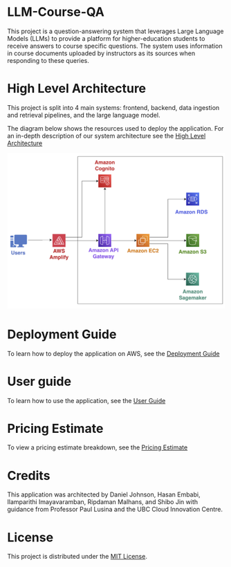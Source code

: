 # LLM-Course-QA
This project is a question-answering system that leverages Large Language Models (LLMs) to provide a platform for higher-education students to receive answers to course specific questions. The system uses information in course documents uploaded by instructors as its sources when responding to these queries.
# High Level Architecture
This project is split into 4 main systems: frontend, backend, data ingestion and retrieval pipelines, and the large language model.

The diagram below shows the resources used to deploy the application. For an in-depth description of our system architecture see the [High Level Architecture](./docs/HighLevelArchitecture.md)

![System Overview Diagram](./docs/images/cloud-diagram.png)
# Deployment Guide
To learn how to deploy the application on AWS, see the [Deployment Guide](./docs/DeploymentGuide.md)
# User guide
To learn how to use the application, see the [User Guide](./docs/UserGuide.md)

# Pricing Estimate
To view a pricing estimate breakdown, see the [Pricing Estimate](./docs/PricingEstimate.md)

# Credits
This application was architected by Daniel Johnson, Hasan Embabi, Ilamparithi Imayavaramban, Ripdaman Malhans, and Shibo Jin with guidance from Professor Paul Lusina and the UBC Cloud Innovation Centre.

# License
This project is distributed under the [MIT License](./LICENSE).
